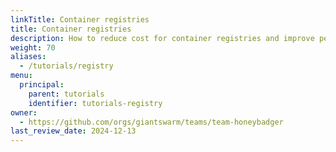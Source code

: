 ```yaml
---
linkTitle: Container registries
title: Container registries
description: How to reduce cost for container registries and improve performance and reliability.
weight: 70
aliases:
  - /tutorials/registry
menu:
  principal:
    parent: tutorials
    identifier: tutorials-registry
owner:
  - https://github.com/orgs/giantswarm/teams/team-honeybadger
last_review_date: 2024-12-13
---
```


